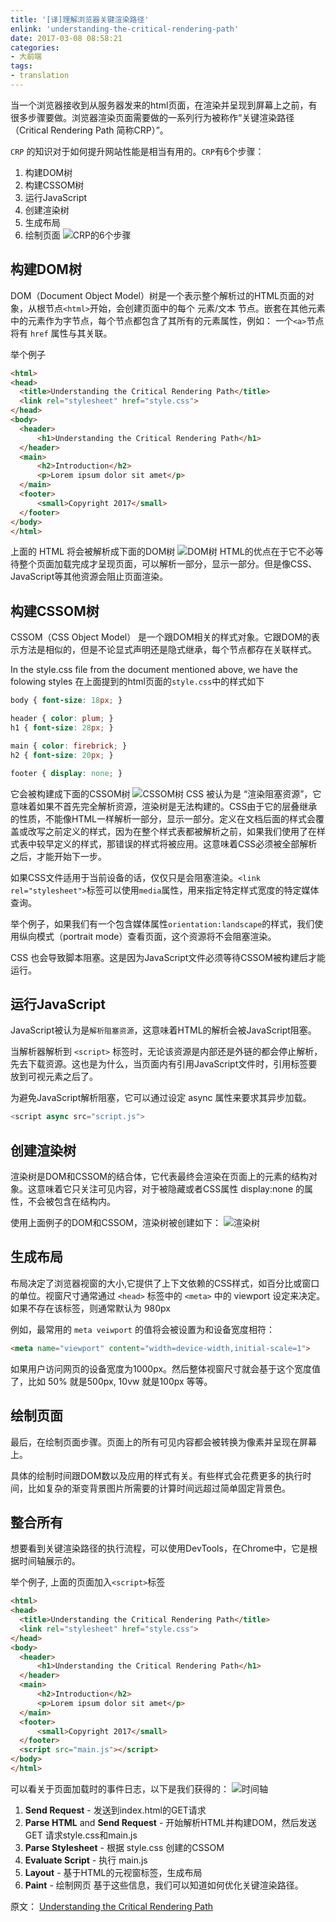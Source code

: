 ```yaml
---
title: '[译]理解浏览器关键渲染路径'
enlink: 'understanding-the-critical-rendering-path'
date: 2017-03-08 08:58:21
categories:
- 大前端
tags:
- translation
---
```

当一个浏览器接收到从服务器发来的html页面，在渲染并呈现到屏幕上之前，有很多步骤要做。浏览器渲染页面需要做的一系列行为被称作“关键渲染路径（Critical Rendering Path 简称CRP）”。

`CRP` 的知识对于如何提升网站性能是相当有用的。`CRP`有6个步骤：
1. 构建DOM树
2. 构建CSSOM树
3. 运行JavaScript
4. 创建渲染树
5. 生成布局
6. 绘制页面
![CRP的6个步骤](https://cdn.jsdelivr.net/gh/yelog/assets/images/FlJb4QEGB2Km-q9PYHMVe4ic37sz.png)

## 构建DOM树

DOM（Document Object Model）树是一个表示整个解析过的HTML页面的对象，从根节点`<html>`开始，会创建页面中的每个 元素/文本 节点。嵌套在其他元素中的元素作为字节点，每个节点都包含了其所有的元素属性，例如： 一个`<a>`节点将有 `href` 属性与其关联。

举个例子
```html
<html>  
<head>  
  <title>Understanding the Critical Rendering Path</title>
  <link rel="stylesheet" href="style.css">
</head>  
<body>  
  <header>
      <h1>Understanding the Critical Rendering Path</h1>
  </header>
  <main>
      <h2>Introduction</h2>
      <p>Lorem ipsum dolor sit amet</p>
  </main>
  <footer>
      <small>Copyright 2017</small>
  </footer>
</body>  
</html>  
```

上面的 HTML 将会被解析成下面的DOM树
![DOM树](https://cdn.jsdelivr.net/gh/yelog/assets/images/Fq6vahHSu_NZGyeWGuhZ8dFmBS0O.png)
HTML的优点在于它不必等待整个页面加载完成才呈现页面，可以解析一部分，显示一部分。但是像CSS、JavaScript等其他资源会阻止页面渲染。
## 构建CSSOM树
CSSOM（CSS Object Model） 是一个跟DOM相关的样式对象。它跟DOM的表示方法是相似的，但是不论显式声明还是隐式继承，每个节点都存在关联样式。

In the style.css file from the document mentioned above, we have the folowing styles
在上面提到的html页面的`style.css`中的样式如下
```css
body { font-size: 18px; }

header { color: plum; }  
h1 { font-size: 28px; }

main { color: firebrick; }  
h2 { font-size: 20px; }

footer { display: none; }  
```
它会被构建成下面的CSSOM树
![CSSOM树](https://cdn.jsdelivr.net/gh/yelog/assets/images/FqMiZIUxvPBV4X-PnDFh6iGrdxy0.png)
CSS 被认为是 “渲染阻塞资源”，它意味着如果不首先完全解析资源，渲染树是无法构建的。CSS由于它的层叠继承的性质，不能像HTML一样解析一部分，显示一部分。定义在文档后面的样式会覆盖或改写之前定义的样式，因为在整个样式表都被解析之前，如果我们使用了在样式表中较早定义的样式，那错误的样式将被应用。这意味着CSS必须被全部解析之后，才能开始下一步。

如果CSS文件适用于当前设备的话，仅仅只是会阻塞渲染。`<link rel="stylesheet">`标签可以使用`media`属性，用来指定特定样式宽度的特定媒体查询。

举个例子，如果我们有一个包含媒体属性`orientation:landscape`的样式，我们使用纵向模式（portrait mode）查看页面，这个资源将不会阻塞渲染。

CSS 也会导致脚本阻塞。这是因为JavaScript文件必须等待CSSOM被构建后才能运行。

## 运行JavaScript
JavaScript被认为是`解析阻塞资源`，这意味着HTML的解析会被JavaScript阻塞。

当解析器解析到 `<script>` 标签时，无论该资源是内部还是外链的都会停止解析，先去下载资源。这也是为什么，当页面内有引用JavaScript文件时，引用标签要放到可视元素之后了。

为避免JavaScript解析阻塞，它可以通过设定 async 属性来要求其异步加载。
```JavaScript
<script async src="script.js">
```
## 创建渲染树
渲染树是DOM和CSSOM的结合体，它代表最终会渲染在页面上的元素的结构对象。这意味着它只关注可见内容，对于被隐藏或者CSS属性 display:none 的属性，不会被包含在结构内。

使用上面例子的DOM和CSSOM，渲染树被创建如下：
![渲染树](https://cdn.jsdelivr.net/gh/yelog/assets/images/FvhQ0k653cDvORFIiEbYxufNjZa4.png)

## 生成布局

布局决定了浏览器视窗的大小,它提供了上下文依赖的CSS样式，如百分比或窗口的单位。视窗尺寸通常通过 `<head>` 标签中的 `<meta>` 中的 viewport 设定来决定。如果不存在该标签，则通常默认为 980px

例如，最常用的 `meta veiwport` 的值将会被设置为和设备宽度相符：
```HTML
<meta name="viewport" content="width=device-width,initial-scale=1">  
```
如果用户访问网页的设备宽度为1000px。然后整体视窗尺寸就会基于这个宽度值了，比如 50% 就是500px, 10vw 就是100px 等等。

## 绘制页面
最后，在绘制页面步骤。页面上的所有可见内容都会被转换为像素并呈现在屏幕上。

具体的绘制时间跟DOM数以及应用的样式有关。有些样式会花费更多的执行时间，比如复杂的渐变背景图片所需要的计算时间远超过简单固定背景色。

## 整合所有
想要看到关键渲染路径的执行流程，可以使用DevTools，在Chrome中，它是根据时间轴展示的。

举个例子, 上面的页面加入`<script>`标签
```html
<html>  
<head>  
  <title>Understanding the Critical Rendering Path</title>
  <link rel="stylesheet" href="style.css">
</head>  
<body>  
  <header>
      <h1>Understanding the Critical Rendering Path</h1>
  </header>
  <main>
      <h2>Introduction</h2>
      <p>Lorem ipsum dolor sit amet</p>
  </main>
  <footer>
      <small>Copyright 2017</small>
  </footer>
  <script src="main.js"></script>
</body>  
</html>  
```
可以看关于页面加载时的事件日志，以下是我们获得的：
![时间轴](https://cdn.jsdelivr.net/gh/yelog/assets/images/Fro6Rduywm-txP3EEtak-E5T826l.png)
1. **Send Request** - 发送到index.html的GET请求
2. **Parse HTML** and **Send Request** - 开始解析HTML并构建DOM，然后发送 GET 请求style.css和main.js
3. **Parse Stylesheet** - 根据 style.css 创建的CSSOM
4. **Evaluate Script** - 执行 main.js
5. **Layout** - 基于HTML的元视窗标签，生成布局
6. **Paint** - 绘制网页
基于这些信息，我们可以知道如何优化关键渲染路径。

原文： [Understanding the Critical Rendering Path](https://bitsofco.de/understanding-the-critical-rendering-path/)
